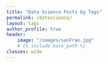 ```yaml
---
title: "Data Science Posts by Tags"
permalink: /datascience/
layout: tags
author_profile: true
header:
    image: "/images/sanFran.jpg"
    # {% include base_path %}
classes: wide
---
```

